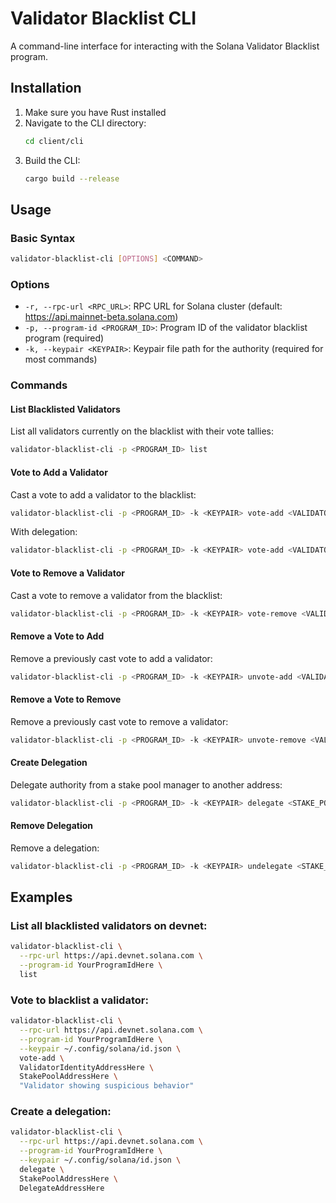 # Validator Blacklist CLI

A command-line interface for interacting with the Solana Validator Blacklist program.

## Installation

1. Make sure you have Rust installed
2. Navigate to the CLI directory:
   ```bash
   cd client/cli
   ```
3. Build the CLI:
   ```bash
   cargo build --release
   ```

## Usage

### Basic Syntax

```bash
validator-blacklist-cli [OPTIONS] <COMMAND>
```

### Options

- `-r, --rpc-url <RPC_URL>`: RPC URL for Solana cluster (default: https://api.mainnet-beta.solana.com)
- `-p, --program-id <PROGRAM_ID>`: Program ID of the validator blacklist program (required)
- `-k, --keypair <KEYPAIR>`: Keypair file path for the authority (required for most commands)

### Commands

#### List Blacklisted Validators

List all validators currently on the blacklist with their vote tallies:

```bash
validator-blacklist-cli -p <PROGRAM_ID> list
```

#### Vote to Add a Validator

Cast a vote to add a validator to the blacklist:

```bash
validator-blacklist-cli -p <PROGRAM_ID> -k <KEYPAIR> vote-add <VALIDATOR_ADDRESS> <STAKE_POOL> "<REASON>"
```

With delegation:
```bash
validator-blacklist-cli -p <PROGRAM_ID> -k <KEYPAIR> vote-add <VALIDATOR_ADDRESS> <STAKE_POOL> "<REASON>" --delegation <DELEGATION_ADDRESS>
```

#### Vote to Remove a Validator

Cast a vote to remove a validator from the blacklist:

```bash
validator-blacklist-cli -p <PROGRAM_ID> -k <KEYPAIR> vote-remove <VALIDATOR_ADDRESS> <STAKE_POOL> "<REASON>"
```

#### Remove a Vote to Add

Remove a previously cast vote to add a validator:

```bash
validator-blacklist-cli -p <PROGRAM_ID> -k <KEYPAIR> unvote-add <VALIDATOR_ADDRESS> <STAKE_POOL>
```

#### Remove a Vote to Remove

Remove a previously cast vote to remove a validator:

```bash
validator-blacklist-cli -p <PROGRAM_ID> -k <KEYPAIR> unvote-remove <VALIDATOR_ADDRESS> <STAKE_POOL>
```

#### Create Delegation

Delegate authority from a stake pool manager to another address:

```bash
validator-blacklist-cli -p <PROGRAM_ID> -k <KEYPAIR> delegate <STAKE_POOL> <DELEGATE_ADDRESS>
```

#### Remove Delegation

Remove a delegation:

```bash
validator-blacklist-cli -p <PROGRAM_ID> -k <KEYPAIR> undelegate <STAKE_POOL>
```

## Examples

### List all blacklisted validators on devnet:

```bash
validator-blacklist-cli \
  --rpc-url https://api.devnet.solana.com \
  --program-id YourProgramIdHere \
  list
```

### Vote to blacklist a validator:

```bash
validator-blacklist-cli \
  --rpc-url https://api.devnet.solana.com \
  --program-id YourProgramIdHere \
  --keypair ~/.config/solana/id.json \
  vote-add \
  ValidatorIdentityAddressHere \
  StakePoolAddressHere \
  "Validator showing suspicious behavior"
```

### Create a delegation:

```bash
validator-blacklist-cli \
  --rpc-url https://api.devnet.solana.com \
  --program-id YourProgramIdHere \
  --keypair ~/.config/solana/id.json \
  delegate \
  StakePoolAddressHere \
  DelegateAddressHere
```
